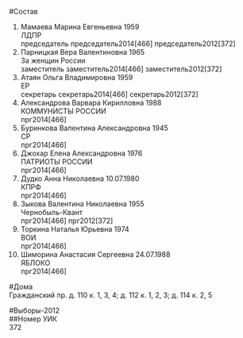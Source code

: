 #Состав  
1. Мамаева Марина Евгеньевна 1959  
    ЛДПР  
    председатель председатель2014[466] председатель2012[372]  
2. Парницкая Вера Валентиновна 1965  
    За женщин России  
    заместитель заместитель2014[466] заместитель2012[372]  
3. Атаян Ольга Владимировна 1959  
    ЕР  
    секретарь секретарь2014[466] секретарь2012[372]  
4. Александрова Варвара Кирилловна 1988  
    КОММУНИСТЫ РОССИИ  
    прг2014[466]  
5. Буринкова Валентина Александровна 1945  
    СР  
    прг2014[466]  
6. Джохар Елена Александровна 1976  
    ПАТРИОТЫ РОССИИ  
    прг2014[466]  
7. Дудко Анна Николаевна 10.07.1980  
    КПРФ  
    прг2014[466]  
8. Зыкова Валентина Николаевна 1955  
    Чернобыль-Квант  
    прг2014[466] прг2012[372]  
9. Торкина Наталья Юрьевна 1974  
    ВОИ  
    прг2014[466]  
10. Шиморина Анастасия Сергеевна 24.07.1988  
    ЯБЛОКО  
    прг2014[466]  
  
#Дома  
Гражданский пр. д. 110 к. 1, 3, 4; д. 112 к. 1, 2, 3; д. 114 к. 2, 5  
  
#Выборы-2012  
##Номер УИК  
372  
